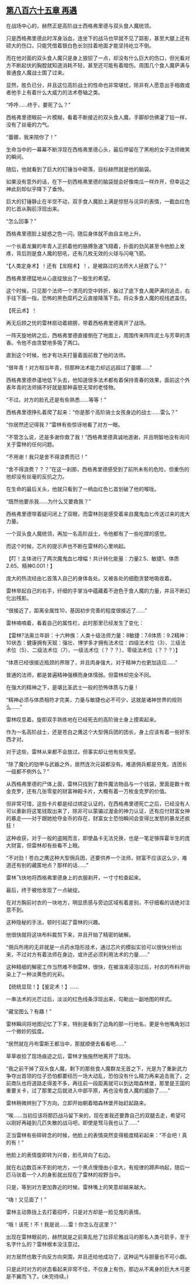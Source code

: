 ## [第八百六十五章 再遇](https://www.xxbiquge.com/11_11222/9022329.html)


  在战场中心的，赫然正是高阶战士西格弗里德与双头食人魔统领。

  只是西格弗里德此时浑身浴血，连坐下的战马也早就不见了踪影，甚至大腿上还有硕大的伤口，只能凭借着银白色长剑拄着地面才能坚持屹立不倒。

  而在他对面的双头食人魔只是身上狼狈了一点，却没有什么巨大的伤口，但光看对方不断起伏的胸膛就知道消耗不轻，甚至还可能有着暗伤。周围几个食人魔萨满与普通食人魔战士围了过来。

  显然，胜负已分，并且这位高阶战士的性命也非常堪忧，除非有人愿意出手相救或者他手上有着什么大威力的法术卷轴之类。

  “呼呼……终于，要死了么？”

  西格弗里德眼前一片模糊，看着不断接近的双头食人魔，手脚却仿佛灌了铅一样，没有了丝毫的力气。

  “蕾娜，我来陪你了！”

  生命当中的一幕幕不断浮现在西格弗里德心头，最后停留在了黑袍的女子法师微笑的瞬间。

  随后，他就看到了巨大的钉锤当中砸落，目标赫然就是他的脑袋。

  如果没有意外的话，在下一刻西格弗里德的脑袋就会好像南瓜一样炸开，但幸运之神此刻却似乎降下了垂怜。

  巨大的钉锤静止在半空不动，双手食人魔脸上满是惊怒与诧异的表情，一截血红色的匕首从胸前浮现出来。

  “怎么回事？”

  西格弗里德脸上疑惑之色一闪，随后身体就不由自主地上升。

  一个长着龙翼的年青人正抓着他的胳膊急速飞翔着，扑面的劲风甚至令他脸上发疼，背后则是食人魔的怒吼，还有几枚无效的火球与闪电飞箭。

  “【人类定身术】！还有【龙翔术】！，是被路过的法师大人拯救了么？”

  西格弗里德猛地从心底绽放出了一股生的希望。

  这个时候，只见那个法师一个漂亮的空中转折，躲过了底下食人魔萨满的追击，右手往下面一指，恐怖的黑色腐朽之云直接降落下去。将众多食人魔的视线遮盖住。

  【死云术】！

  再无后顾之忧的雷林扇动着翅膀，带着西格弗里德离开了战场。

  一阵天旋地转之后，西格弗里德直接倒在了地面上，周围传来阵阵泥土与芳草的清香。令他不由贪婪地多吸了两口。

  直到这个时候，他才有功夫打量着面前救了他的法师。

  “很年青！对方相当年青，但那种法术能力却远远超过了蕾娜……”

  西格弗里德恭谨地低下头去，他知道很多法术都有着保持青春的效果，面前这个外表年青的法师搞不好就是那种喜怒无常的老怪物。

  “不过。对方的脸孔还是有些熟悉……等等！”

  西格弗里德挣扎着爬了起来：“你是那个高阶骑士女孩身边的战士……雷么？”

  “你居然还记得我？”雷林有些惊讶地看了对方一眼。

  “不管怎么说，还是多谢你救了我！”西格弗里德真诚地道谢，并且明智地没有询问关于雷林的任何问题。

  “不用谢！我只是舍不得浪费而已！”

  “舍不得浪费？？？”在这一刹那，西格弗里德感受到了前所未有的危险，但重伤的他却没有丝毫的反抗之力。

  在生命的最后关头，他就只看到了一柄血红色匕首划破了他的喉咙。

  “既然他要杀我……为什么又要救我？”

  西格弗里德带着疑问闭上了双眼，而雷林则是感受着来自魔鬼血匕传送过来的庞大力量。

  一个双头食人魔统领，再加一名高阶战士，令他都有了一些吃撑的感觉。

  而这个时候，芯片的提示声也不断在雷林的心里响起。

  【叮！主体进行了两次魔鬼血匕增幅！共计转化能量：力量2.5、敏捷1、体质2.65、精神0.001！】

  庞大的热流经由匕首落入自己的身体各处。又被各处的细胞贪婪地吸收着。

  雷林举起自己的右手，纤细的手掌当中蕴藏着不逊色于食人魔的力量，并且不断幻化出残影。

  “很接近了，距离全属性10，基因初步完善的程度很接近了……”

  雷林喃喃着，看着自己的属性栏，此时那里已经发生了变化：

  【雷林?法奥兰年龄：十六种族：人类十级法师力量：8敏捷：7.6体质：9.2精神：10状态：健康拥有天赋：强壮、博学多才拥有法术位：四级法术位（3）、三级法术位（5）、二级法术位（7）、一级法术位（？？？）、零级法术位（？？？）】

  “体质已经很接近瓶颈的界限了，并且肉身强大，对于精神力也更加适应……”

  普通的法师，都是普遍精神强横而身体懦弱。但雷林却完全不同。

  在强大的精神之下，是堪比圣武士一般的恐怖体质与力量！

  “精神必须与体质相符才完美，力量与敏捷也必不可少，这就是诸神世界的规则么……”

  雷林叹息着。旋即双手熟练地在已经死去的高阶骑士身上摸索起来。

  作为一名高阶战士，还是苍白之鹰这个大型佣兵团的团长，身上应该有着一些好东西才对。

  对于这些，雷林从来都不会放过，但事实却让他有些失望。

  “除了魔化的铠甲与武器之外，居然连次元袋都没有。难道佣兵都是穷鬼，连团长一级都不例外么？”

  从西格弗里德的尸体上面，雷林只找到了数件魔法物品与一个钱袋，里面是数十枚金克罗，还有几张零星的财富神殿卡片，大概有着一万枚金克罗的价值。

  但非常可惜，这些卡片都是经过绑定认证的，在西格弗里德死亡之后，已经没有人可以重新将这笔钱取出来了，除非可以蒙骗过渥金的神力认证，还有应付财富女神的暴走——对于跟她抢夺金币的存在，财富女士恐怕瞬间会变得比发怒的暴龙还疯狂！

  这种收获，对于一般的盗贼而言，即使晶卡无法兑换，也是一笔足够挥霍半生的庞大财富，但雷林却有些看不上眼。

  “不对劲！苍白之鹰这种大型佣兵团，还要供养一个法师，财富不应该这么少，难道还有别的藏匿地点？那样的话……”

  雷林飞快地将西格弗里德身上的衣服剥开，一寸寸检查起来。

  最后，终于被他发现了一点破绽。

  在对方胸前衬衣的一块地方，明显质感与旁边区域有着差别，不仔细看的话绝对注意不到。

  这种隐秘的手法，顿时引起了雷林的兴趣。

  他很快就将这块布料裁剪下来，并且开始了精密的破解。

  “佣兵所用的无非就是一点药水隐形技术，通过芯片的模拟实验可以很快分析出来，不过对方有着法师在身边，或许还必须利用法术的力量……”

  这种精细的解密工作当然难不倒雷林，很快，在被溶液浸泡过后，衬衣的布料开始染上了一种淡黄色的光彩。

  【统统显现！】【鉴定术！】……

  一串法术的光芒过后，淡淡的红色线条浮现出来，勾勒出一副地图的样式。

  “藏宝图么？有趣！”

  雷林瞬间将地图记忆了下来，特别是看到了边角的那一行地名，更是令他嘴角划过一个微妙的弧度。

  “居然就在丹布雷斯王都当中，那就顺便去看看吧……”

  草草收拾了现场痕迹之后，雷林才施施然地离开了现场。

  “我之前干掉了双头食人魔，剩下的那些食人魔群龙无首之下，光是为了重新武力争夺出首领的位子恐怕都要经历一场大动乱，恐怕没有什么精力再来追击我了，之前商队也将道路走得差不多，再往前一段距离就可以到达暗森林堡，那里是王国的重要关卡，过了那里之后就进入中部平原，再也没有食人魔的威胁了……”

  雷林稍微辨别了下方向，立即开始朝着暗森林堡开始赶起路来。

  “唉……当初应该将那匹战马留下来的，现在害我还要靠自己的双腿去走，希望可以刚好再碰到几匹失散的战马吧，即使是驽马我也认了……”

  正当雷林有些碎碎念的时候，他脸上的表情突然变得极度精彩起来：“不会吧！真的有！”

  他脸上的表情旋即转为兴奋，脸孔转向了右边。

  就在右边数百米不到的地方，一个黑点慢慢由小变大，有规律的蹄声响起，随后一匹马驮着一个人的身影就出现在了雷林的视野当中。

  只是，等到对方更加靠近的时候，雷林嘴上的笑意却越来越大。

  “嗨！又见面了！”

  雷林主动靠拢上去打着招呼，只是对方却是一脸见鬼的表情。

  “哦！该死！不！我是说……雷！你怎么在这里？”

  出现在雷林眼前的，赫然就是之前乘乱抢了拉菲尼雅战马的那名人类弓箭手，至于名字什么的？雷林根本没注意过。

  对方居然也敢于向反方向突围，并且还给他成功了，这种运气与胆量也不可小觑。

  只是此时对方的状态看起来非常不佳，不仅身上有伤，那边从不离身的巨大木弓更是不翼而飞了。(未完待续。)

